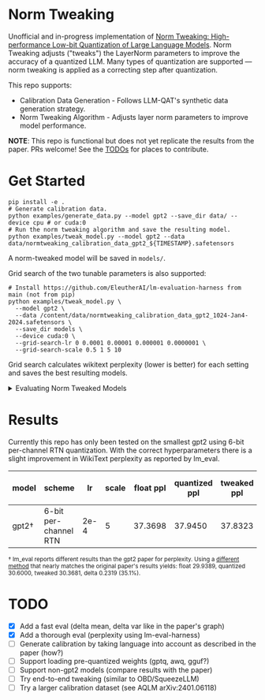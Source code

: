 # Norm Tweaking

Unofficial and in-progress implementation of [Norm Tweaking: High-performance Low-bit Quantization of Large Language Models](https://arxiv.org/abs/2309.02784). Norm Tweaking adjusts ("tweaks") the LayerNorm parameters to improve the accuracy of a quantized LLM. Many types of quantization are supported &mdash; norm tweaking is applied as a correcting step after quantization.

This repo supports:

- Calibration Data Generation - Follows LLM-QAT's synthetic data generation strategy.
- Norm Tweaking Algorithm - Adjusts layer norm parameters to improve model performance.

**NOTE**: This repo is functional but does not yet replicate the results from the paper. PRs welcome! See the [TODOs](#todo) for places to contribute.

# Get Started
```shell
pip install -e .
# Generate calibration data.
python examples/generate_data.py --model gpt2 --save_dir data/ --device cpu # or cuda:0
# Run the norm tweaking algorithm and save the resulting model.
python examples/tweak_model.py --model gpt2 --data data/normtweaking_calibration_data_gpt2_${TIMESTAMP}.safetensors
```
A norm-tweaked model will be saved in `models/`.

Grid search of the two tunable parameters is also supported:
```shell
# Install https://github.com/EleutherAI/lm-evaluation-harness from main (not from pip)
python examples/tweak_model.py \
  --model gpt2 \
  --data /content/data/normtweaking_calibration_data_gpt2_1024-Jan4-2024.safetensors \
  --save_dir models \
  --device cuda:0 \
  --grid-search-lr 0 0.0001 0.00001 0.000001 0.0000001 \
  --grid-search-scale 0.5 1 5 10
```
Grid search calculates wikitext perplexity (lower is better) for each setting and saves the best resulting models.

<details>
<summary>Evaluating Norm Tweaked Models</summary>
To evaluate a saved model again or on a different dataset, use lm_eval.

```shell
pip install lm-eval
lm_eval --model hf \
    --model_args pretrained=gpt2 \ # replace gpt2 with the path to your norm tweaked model
    --tasks wikitext \
    --device cuda:0 \
    --batch_size 8
```
</details>

# Results
Currently this repo has only been tested on the smallest gpt2 using 6-bit per-channel RTN quantization. With the correct hyperparameters there is a slight improvement in WikiText perplexity as reported by lm_eval.

|model|scheme               |lr  |scale|float ppl|quantized ppl|tweaked ppl|delta recovered (%)|
|--   |--                   |--  |--   |--       |--           |--         |--                 |
|gpt2†|6-bit per-channel RTN|2e-4|5    |37.3698  |37.9450      |37.8323    |0.1127 (19.5%)     |

<sub>† lm_eval reports different results than the gpt2 paper for perplexity. Using a [different method]() that nearly matches the original paper's results yields: float 29.9389, quantized 30.6000, tweaked 30.3681, delta 0.2319 (35.1%).</sub>

# TODO
- [x] Add a fast eval (delta mean, delta var like in the paper's graph)
- [x] Add a thorough eval (perplexity using lm-eval-harness)
- [ ] Generate calibration by taking language into account as described in the paper (how?)
- [ ] Support loading pre-quantized weights (gptq, awq, gguf?)
- [ ] Support non-gpt2 models (compare results with the paper)
- [ ] Try end-to-end tweaking (similar to OBD/SqueezeLLM)
- [ ] Try a larger calibration dataset (see AQLM arXiv:2401.06118)
